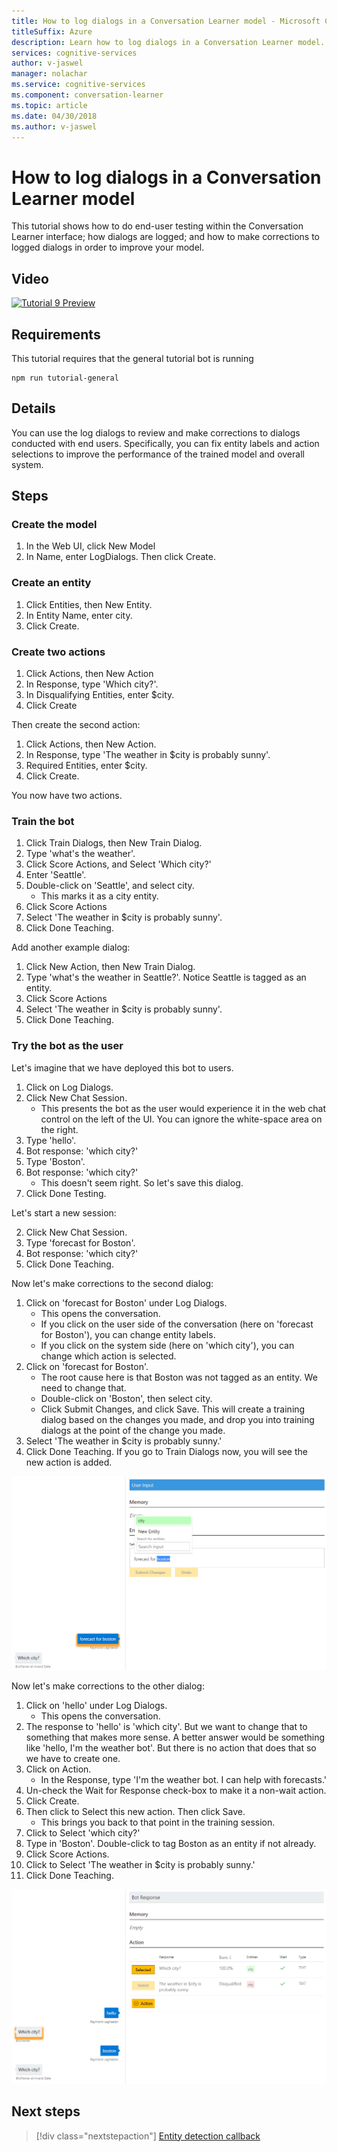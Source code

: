 ```yaml
---
title: How to log dialogs in a Conversation Learner model - Microsoft Cognitive Services | Microsoft Docs
titleSuffix: Azure
description: Learn how to log dialogs in a Conversation Learner model.
services: cognitive-services
author: v-jaswel
manager: nolachar
ms.service: cognitive-services
ms.component: conversation-learner
ms.topic: article
ms.date: 04/30/2018
ms.author: v-jaswel
---
```


# How to log dialogs in a Conversation Learner model

This tutorial shows how to do end-user testing within the Conversation Learner interface; how dialogs are logged; and how to make corrections to logged dialogs in order to improve your model.

## Video

[![Tutorial 9 Preview](http://aka.ms/cl-tutorial-09-preview)](http://aka.ms/blis-tutorial-09)

## Requirements
This tutorial requires that the general tutorial bot is running

	npm run tutorial-general

## Details
You can use the log dialogs to review and make corrections to dialogs conducted with end users.  Specifically, you can fix entity labels and action selections to improve the performance of the trained model and overall system. 

## Steps

### Create the model

1. In the Web UI, click New Model
2. In Name, enter LogDialogs. Then click Create.

### Create an entity

1. Click Entities, then New Entity.
2. In Entity Name, enter city.
3. Click Create.

### Create two actions

1. Click Actions, then New Action
2. In Response, type 'Which city?'.
3. In Disqualifying Entities, enter $city.
3. Click Create

Then create the second action:

1. Click Actions, then New Action.
3. In Response, type 'The weather in $city is probably sunny'.
4. Required Entities, enter $city.
4. Click Create.

You now have two actions.

### Train the bot

1. Click Train Dialogs, then New Train Dialog.
2. Type 'what's the weather'.
3. Click Score Actions, and Select 'Which city?'
2. Enter 'Seattle'.
3. Double-click on 'Seattle', and select city.
	- This marks it as a city entity.
5. Click Score Actions
6. Select 'The weather in $city is probably sunny'.
7. Click Done Teaching.

Add another example dialog:

1. Click New Action, then New Train Dialog.
2. Type 'what's the weather in Seattle?'. Notice Seattle is tagged as an entity.
5. Click Score Actions 
6. Select 'The weather in $city is probably sunny'.
7. Click Done Teaching.

### Try the bot as the user
Let's imagine that we have deployed this bot to users.

1. Click on Log Dialogs.
2. Click New Chat Session.
	- This presents the bot as the user would experience it in the web chat control on the left of the UI. You can ignore the white-space area on the right.
3. Type 'hello'.
4. Bot response: 'which city?'
4. Type 'Boston'.
5. Bot response: 'which city?'
	- This doesn't seem right. So let's save this dialog.
2. Click Done Testing.

Let's start a new session:

2. Click New Chat Session.
3. Type 'forecast for Boston'.
4. Bot response: 'which city?'
2. Click Done Teaching.

Now let's make corrections to the second dialog:

1. Click on 'forecast for Boston' under Log Dialogs.
	- This opens the conversation.
	- If you click on the user side of the conversation (here on 'forecast for Boston'), you can change entity labels.
	- If you click on the system side (here on 'which city'), you can change which action is selected.
5. Click on 'forecast for Boston'. 
	- The root cause here is that Boston was not tagged as an entity. We need to change that.
	- Double-click on 'Boston', then select city.
	- Click Submit Changes, and click Save. This will create a training dialog based on the changes you made, and drop you into training dialogs at the point of the change you made.
6. Select 'The weather in $city is probably sunny.'
7. Click Done Teaching. If you go to Train Dialogs now, you will see the new action is added.

![](../media/tutorial9_logdiag1.PNG)

Now let's make corrections to the other dialog:

1. Click on 'hello' under Log Dialogs.
	- This opens the conversation.
3. The response to 'hello' is 'which city'. But we want to change that to something that makes more sense. A better answer would be something like 'hello, I'm the weather bot'. But there is no action that does that so we have to create one.
4. Click on Action.
	- In the Response, type 'I'm the weather bot. I can help with forecasts.'
6. Un-check the Wait for Response check-box to make it a non-wait action.
7. Click Create.
8. Then click to Select this new action. Then click Save.
	- This brings you back to that point in the training session.
6. Click to Select 'which city?'
7. Type in 'Boston'. Double-click to tag Boston as an entity if not already.
8. Click Score Actions.
9. Click to Select 'The weather in $city is probably sunny.'
10. Click Done Teaching.

![](../media/tutorial9_addnewaction.PNG)

## Next steps

> [!div class="nextstepaction"]
> [Entity detection callback](./10-entity-detection-callback.md)
